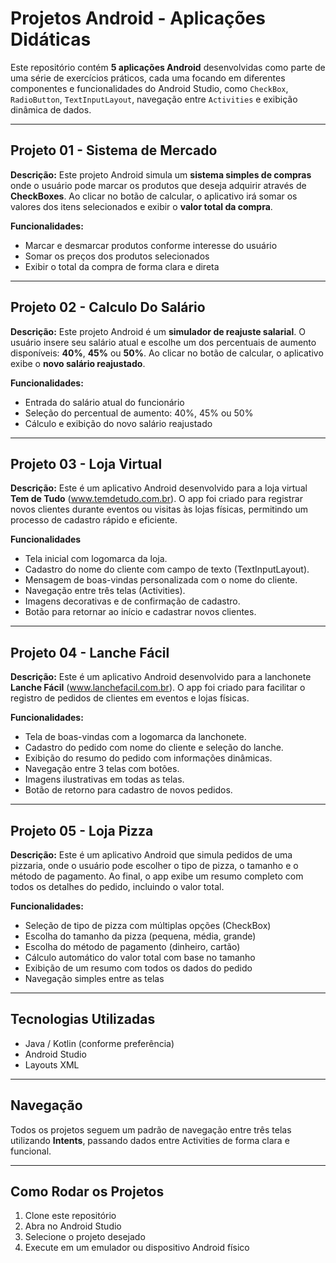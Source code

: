 #  Projetos Android - Aplicações Didáticas

Este repositório contém **5 aplicações Android** desenvolvidas como parte de uma série de exercícios práticos, cada uma focando em diferentes componentes e funcionalidades do Android Studio, como `CheckBox`, `RadioButton`, `TextInputLayout`, navegação entre `Activities` e exibição dinâmica de dados.

---

##  Projeto 01 - Sistema de Mercado

**Descrição:**
Este projeto Android simula um **sistema simples de compras** onde o usuário pode marcar os produtos que deseja adquirir através de **CheckBoxes**. Ao clicar no botão de calcular, o aplicativo irá somar os valores dos itens selecionados e exibir o **valor total da compra**.

**Funcionalidades:**
- Marcar e desmarcar produtos conforme interesse do usuário
- Somar os preços dos produtos selecionados
- Exibir o total da compra de forma clara e direta

---

##  Projeto 02 - Calculo Do Salário

**Descrição:**
Este projeto Android é um **simulador de reajuste salarial**. O usuário insere seu salário atual e escolhe um dos percentuais de aumento disponíveis: **40%**, **45%** ou **50%**. Ao clicar no botão de calcular, o aplicativo exibe o **novo salário reajustado**.

**Funcionalidades:**
- Entrada do salário atual do funcionário
- Seleção do percentual de aumento: 40%, 45% ou 50%
- Cálculo e exibição do novo salário reajustado

---

##  Projeto 03 - Loja Virtual

**Descrição:**
Este é um aplicativo Android desenvolvido para a loja virtual **Tem de Tudo** (www.temdetudo.com.br). O app foi criado para registrar novos clientes durante eventos ou visitas às lojas físicas, permitindo um processo de cadastro rápido e eficiente.


**Funcionalidades**

- Tela inicial com logomarca da loja.
- Cadastro do nome do cliente com campo de texto (TextInputLayout).
- Mensagem de boas-vindas personalizada com o nome do cliente.
- Navegação entre três telas (Activities).
- Imagens decorativas e de confirmação de cadastro.
- Botão para retornar ao início e cadastrar novos clientes.

---

##  Projeto 04 - Lanche Fácil

**Descrição:**
Este é um aplicativo Android desenvolvido para a lanchonete **Lanche Fácil** (www.lanchefacil.com.br). O app foi criado para facilitar o registro de pedidos de clientes em eventos e lojas físicas.


**Funcionalidades:**

- Tela de boas-vindas com a logomarca da lanchonete.
- Cadastro do pedido com nome do cliente e seleção do lanche.
- Exibição do resumo do pedido com informações dinâmicas.
- Navegação entre 3 telas com botões.
- Imagens ilustrativas em todas as telas.
- Botão de retorno para cadastro de novos pedidos.

---

##  Projeto 05 - Loja Pizza

**Descrição:**
Este é um aplicativo Android que simula pedidos de uma pizzaria, onde o usuário pode escolher o tipo de pizza, o tamanho e o método de pagamento. Ao final, o app exibe um resumo completo com todos os detalhes do pedido, incluindo o valor total.

**Funcionalidades:**
- Seleção de tipo de pizza com múltiplas opções (CheckBox)
- Escolha do tamanho da pizza (pequena, média, grande)
- Escolha do método de pagamento (dinheiro, cartão)
- Cálculo automático do valor total com base no tamanho
- Exibição de um resumo com todos os dados do pedido
- Navegação simples entre as telas

---

##  Tecnologias Utilizadas
- Java / Kotlin (conforme preferência)
- Android Studio
- Layouts XML
---


##  Navegação
Todos os projetos seguem um padrão de navegação entre três telas utilizando **Intents**, passando dados entre Activities de forma clara e funcional.

---

##  Como Rodar os Projetos
1. Clone este repositório
2. Abra no Android Studio
3. Selecione o projeto desejado
4. Execute em um emulador ou dispositivo Android físico
